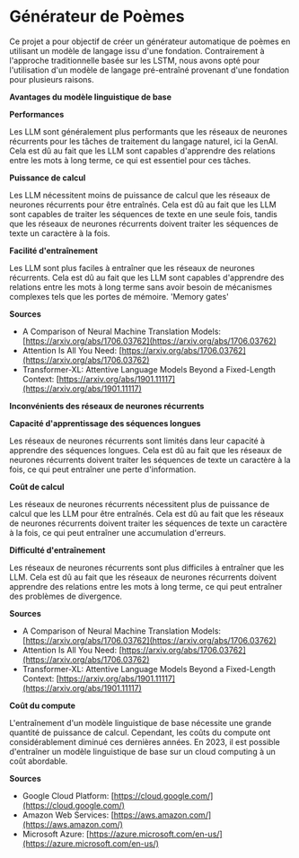 # Générateur de Poèmes

Ce projet a pour objectif de créer un générateur automatique de poèmes en utilisant un modèle de langage issu d'une fondation. Contrairement à l'approche traditionnelle basée sur les LSTM, nous avons opté pour l'utilisation d'un modèle de langage pré-entraîné provenant d'une fondation pour plusieurs raisons.

**Avantages du modèle linguistique de base**

**Performances**

Les LLM sont généralement plus performants que les réseaux de neurones récurrents pour les tâches de traitement du langage naturel, ici la GenAI. Cela est dû au fait que les LLM sont capables d'apprendre des relations entre les mots à long terme, ce qui est essentiel pour ces tâches.

**Puissance de calcul**

Les LLM nécessitent moins de puissance de calcul que les réseaux de neurones récurrents pour être entraînés. Cela est dû au fait que les LLM sont capables de traiter les séquences de texte en une seule fois, tandis que les réseaux de neurones récurrents doivent traiter les séquences de texte un caractère à la fois.

**Facilité d'entraînement**

Les LLM sont plus faciles à entraîner que les réseaux de neurones récurrents. Cela est dû au fait que les LLM sont capables d'apprendre des relations entre les mots à long terme sans avoir besoin de mécanismes complexes tels que les portes de mémoire. 'Memory gates'

**Sources**

* A Comparison of Neural Machine Translation Models: [https://arxiv.org/abs/1706.03762](https://arxiv.org/abs/1706.03762)
* Attention Is All You Need: [https://arxiv.org/abs/1706.03762](https://arxiv.org/abs/1706.03762)
* Transformer-XL: Attentive Language Models Beyond a Fixed-Length Context: [https://arxiv.org/abs/1901.11117](https://arxiv.org/abs/1901.11117)

**Inconvénients des réseaux de neurones récurrents**

**Capacité d'apprentissage des séquences longues**

Les réseaux de neurones récurrents sont limités dans leur capacité à apprendre des séquences longues. Cela est dû au fait que les réseaux de neurones récurrents doivent traiter les séquences de texte un caractère à la fois, ce qui peut entraîner une perte d'information.

**Coût de calcul**

Les réseaux de neurones récurrents nécessitent plus de puissance de calcul que les LLM pour être entraînés. Cela est dû au fait que les réseaux de neurones récurrents doivent traiter les séquences de texte un caractère à la fois, ce qui peut entraîner une accumulation d'erreurs.

**Difficulté d'entraînement**

Les réseaux de neurones récurrents sont plus difficiles à entraîner que les LLM. Cela est dû au fait que les réseaux de neurones récurrents doivent apprendre des relations entre les mots à long terme, ce qui peut entraîner des problèmes de divergence.

**Sources**

* A Comparison of Neural Machine Translation Models: [https://arxiv.org/abs/1706.03762](https://arxiv.org/abs/1706.03762)
* Attention Is All You Need: [https://arxiv.org/abs/1706.03762](https://arxiv.org/abs/1706.03762)
* Transformer-XL: Attentive Language Models Beyond a Fixed-Length Context: [https://arxiv.org/abs/1901.11117](https://arxiv.org/abs/1901.11117)

**Coût du compute**

L'entraînement d'un modèle linguistique de base nécessite une grande quantité de puissance de calcul. Cependant, les coûts du compute ont considérablement diminué ces dernières années. En 2023, il est possible d'entraîner un modèle linguistique de base sur un cloud computing à un coût abordable.

**Sources**

* Google Cloud Platform: [https://cloud.google.com/](https://cloud.google.com/)
* Amazon Web Services: [https://aws.amazon.com/](https://aws.amazon.com/)
* Microsoft Azure: [https://azure.microsoft.com/en-us/](https://azure.microsoft.com/en-us/)